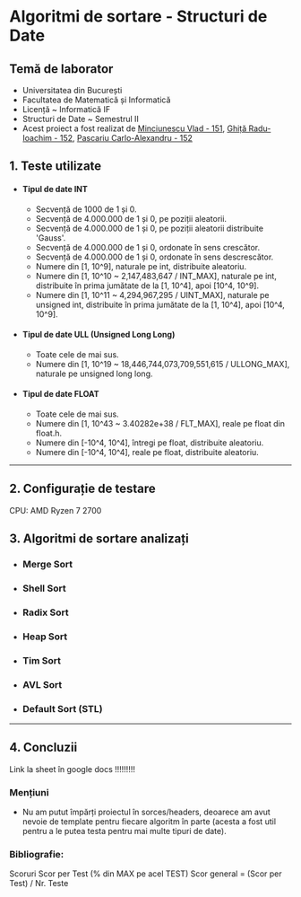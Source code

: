 # Algoritmi de sortare - Structuri de Date

## **Temă de laborator**
- Universitatea din București
- Facultatea de Matematică și Informatică
- Licență ~ Informatică IF
- Structuri de Date ~ Semestrul II
- Acest proiect a fost realizat de [Minciunescu Vlad - 151](https://github.com/vlaxcs/), [Ghiță Radu-Ioachim - 152](https://github.com/KoNickss), [Pascariu Carlo-Alexandru - 152](https://github.com/alexandrucarlo)


## 1. Teste utilizate

- #### Tipul de date INT
  - Secvență de 1000 de 1 și 0.
  - Secvență de 4.000.000 de 1 și 0, pe poziții aleatorii.
  - Secvență de 4.000.000 de 1 și 0, pe poziții aleatorii distribuite 'Gauss'. 
  - Secvență de 4.000.000 de 1 și 0, ordonate în sens crescător.
  - Secvență de 4.000.000 de 1 și 0, ordonate în sens descrescător.
  - Numere din [1, 10^9], naturale pe int, distribuite aleatoriu.
  - Numere din [1, 10^10 ~ 2,147,483,647 / INT_MAX], naturale pe int, distribuite în prima jumătate de la [1, 10^4], apoi [10^4, 10^9].
  - Numere din [1, 10^11 ~ 4,294,967,295 / UINT_MAX], naturale pe unsigned int, distribuite în prima jumătate de la [1, 10^4], apoi [10^4, 10^9].

- #### Tipul de date ULL (Unsigned Long Long)
  - Toate cele de mai sus.
  - Numere din [1, 10^19 ~ 18,446,744,073,709,551,615 / ULLONG_MAX], naturale pe unsigned long long.

- #### Tipul de date FLOAT
  - Toate cele de mai sus.
  - Numere din [1, 10^43 ~ 3.40282e+38 / FLT_MAX], reale pe float din float.h.
  - Numere din [-10^4, 10^4], întregi pe float, distribuite aleatoriu.
  - Numere din [-10^4, 10^4], reale pe float, distribuite aleatoriu.

<hr>

## 2. Configurație de testare

CPU: AMD Ryzen 7 2700

## 3. Algoritmi de sortare analizați

- ### Merge Sort

- ### Shell Sort

- ### Radix Sort

- ### Heap Sort

- ### Tim Sort

- ### AVL Sort

- ### Default Sort (STL)

<hr>

## 4. Concluzii

Link la sheet în google docs !!!!!!!!!

### Mențiuni
- Nu am putut împărți proiectul în sorces/headers, deoarece am avut nevoie de template pentru fiecare algoritm în parte (acesta a fost util pentru a le putea testa pentru mai multe tipuri de date).

### Bibliografie:
[^1]: [Heapsort - Brilliant](https://brilliant.org/wiki/heap-sort/)
[^2]: [Heapsort - Programiz](https://www.programiz.com/dsa/heap-sort)
[^3]: [AVL Sort - MCGILL CS](https://www.cs.mcgill.ca/~jeromew/COMP251material/COMP251_Lecture4_W2017.pdf)
[^4]: [AVL Sort - MIT](https://ocw.mit.edu/courses/6-006-introduction-to-algorithms-fall-2011/83cdd705cd418d10d9769b741e34a2b8_MIT6_006F11_lec06.pdf)


Scoruri
Scor per Test (% din MAX pe acel TEST)
Scor general = (Scor per Test) / Nr. Teste